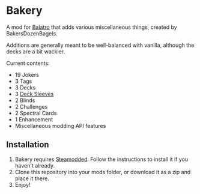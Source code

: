 # Bakery

A mod for [Balatro](https://www.playbalatro.com/) that adds various miscellaneous things, created by BakersDozenBagels.

Additions are generally meant to be well-balanced with vanilla, although the decks are a bit wackier.

Current contents:

- 19 Jokers
- 3 Tags
- 3 Decks
- 3 [Deck Sleeves](https://github.com/larswijn/CardSleeves)
- 2 Blinds
- 2 Challenges
- 2 Spectral Cards
- 1 Enhancement
- Miscellaneous modding API features

## Installation

1. Bakery requires [Steamodded](https://github.com/Steamodded/smods). Follow the instructions to install it if you haven't already.
2. Clone this repository into your mods folder, or download it as a zip and place it there.
3. Enjoy!